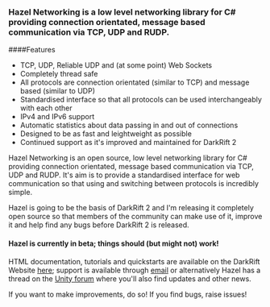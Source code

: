 ### Hazel Networking is a low level networking library for C# providing connection orientated, message based communication via TCP, UDP and RUDP. 

####Features
- TCP, UDP, Reliable UDP and (at some point) Web Sockets
- Completely thread safe
- All protocols are connection orientated (similar to TCP) and message based (similar to UDP)
- Standardised interface so that all protocols can be used interchangeably with each other
- IPv4 and IPv6 support
- Automatic statistics about data passing in and out of connections
- Designed to be as fast and leightweight as possible
- Continued support as it's improved and maintained for DarkRift 2

Hazel Networking is an open source, low level networking library for C# providing connection orientated, message based communication via TCP, UDP and RUDP. It's aim is to provide a standardised interface for web communication so that using and switching between protocols is incredibly simple.

Hazel is going to be the basis of DarkRift 2 and I'm releasing it completely open source so that members of the community can make use of it, improve it and help find any bugs before DarkRift 2 is released.

#### Hazel is currently in beta; things should (but might not) work!

HTML documentation, tutorials and quickstarts are available on the DarkRift Website [here](http://www.darkriftnetworking.com/docs); support is available through [email](jamie@darkriftnetworking.com) or alternatively Hazel has a thread on the [Unity forum](http://forum.unity3d.com/threads/hazel-networking-open-source-rudp-tcp-library.409863/) where you'll also find updates and other news.

If you want to make improvements, do so! If you find bugs, raise issues!
